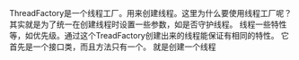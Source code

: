 ThreadFactory是一个线程工厂。用来创建线程。这里为什么要使用线程工厂呢？
其实就是为了统一在创建线程时设置一些参数，如是否守护线程。
线程一些特性等，如优先级。通过这个TreadFactory创建出来的线程能保证有相同的特性。
它首先是一个接口类，而且方法只有一个。
就是创建一个线程
